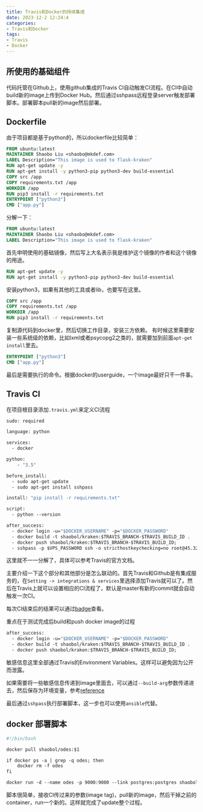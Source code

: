 ```yaml
---
title: Travis和Docker的持续集成
date: 2023-12-2 12:24:4
categories:
- Travis和Docker
tags:
- Travis
- Docker
---
```

## 所使用的基础组件

代码托管在Github上，使用github集成的Travis CI自动触发CI流程。在CI中自动build新的image上传到Docker Hub。然后通过sshpass远程登录server触发部署脚本。部署脚本pull新的image然后部署。

## Dockerfile

由于项目都是基于python的，所以dockerfile比较简单：

```dockerfile
FROM ubuntu:latest
MAINTAINER Shaobo Liu <shaobo@mkdef.com>
LABEL Description="This image is used to flask-kraken"
RUN apt-get update -y
RUN apt-get install -y python3-pip python3-dev build-essential
COPY src /app
COPY requirements.txt /app
WORKDIR /app
RUN pip3 install -r requirements.txt
ENTRYPOINT ["python3"]
CMD ["app.py"]
```



分解一下：

```dockerfile
FROM ubuntu:latest
MAINTAINER Shaobo Liu <shaobo@mkdef.com>
LABEL Description="This image is used to flask-kraken"
```



首先申明使用的基础镜像，然后写上大名表示我是维护这个镜像的作者和这个镜像的用途。

```dockerfile
RUN apt-get update -y
RUN apt-get install -y python3-pip python3-dev build-essential
```

安装python3，如果有其他的工具或者lib，也要写在这里。

```dockerfile
COPY src /app
COPY requirements.txt /app
WORKDIR /app
RUN pip3 install -r requirements.txt
```

复制源代码到docker里，然后切换工作目录，安装三方依赖。 有时候这里需要安装一些系统级的依赖，比如lxml或者psycopg2之类的，就需要加到前面`apt-get install`里去。

```dockerfile
ENTRYPOINT ["python3"]
CMD ["app.py"]
```

最后是需要执行的命令。根据docker的userguide，一个image最好只干一件事。

## Travis CI

在项目根目录添加`.travis.yml`来定义CI流程

```dockerfile
sudo: required

language: python

services:
  - docker

python:
    - "3.5"

before_install:
  - sudo apt-get update
  - sudo apt-get install sshpass

install: "pip install -r requirements.txt"

script: 
  - python --version

after_success:
  - docker login -u="$DOCKER_USERNAME" -p="$DOCKER_PASSWORD"
  - docker build -t shaobol/kraken:$TRAVIS_BRANCH-$TRAVIS_BUILD_ID . 
  - docker push shaobol/kraken:$TRAVIS_BRANCH-$TRAVIS_BUILD_ID;
  - sshpass -p $VPS_PASSWORD ssh -o stricthostkeychecking=no root@45.32.137.234 "sudo /home/saukymo/kraken/deploy.sh $TRAVIS_BRANCH-$TRAVIS_BUILD_ID"
```



这里就不一一分解了，具体可以参考Travis的官方文档。

主要介绍一下这个部分和其他部分是怎么联动的。首先Travis和Github是有集成服务的，在`Setting -> integrations & services`里选择添加Travis就可以了。然后在Travis上就可以设置相应的CI流程了，默认是master有新的commit就会自动触发一次CI。

每次CI结束后的结果可以通过[badge](https://travis-ci.org/saukymo/odes.svg?branch=master)查看。

重点在于测试完成后build和push docker image的过程

```dockerfile
after_success:
  - docker login -u="$DOCKER_USERNAME" -p="$DOCKER_PASSWORD"
  - docker build -t shaobol/kraken:$TRAVIS_BRANCH-$TRAVIS_BUILD_ID . 
  - docker push shaobol/kraken:$TRAVIS_BRANCH-$TRAVIS_BUILD_ID;
```



敏感信息这里全部通过Travis的Environment Variables。这样可以避免因为公开而泄露。

如果需要将一些敏感信息传递到image里面去，可以通过`--build-arg`参数传递进去，然后保存为环境变量，参考[reference](https://docs.docker.com/engine/reference/builder/#label)

最后通过`sshpass`执行部署脚本，这一步也可以使用`ansible`代替。

## docker 部署脚本

```dockerfile
#!/bin/bash

docker pull shaobol/odes:$1

if docker ps -a | grep -q odes; then
    docker rm -f odes
fi

docker run -d --name odes -p 9000:9000 --link postgres:postgres shaobol/odes:$1
```

脚本很简单，接收CI传过来的参数(image tag)，pull新的image，然后干掉之前的container，run一个新的。这样就完成了update整个过程。